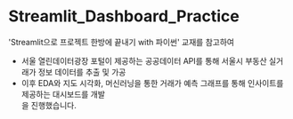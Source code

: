 # Streamlit_Dashboard_Practice
'Streamlit으로 프로젝트 한방에 끝내기 with 파이썬' 교재를 참고하여
* 서울 열린데이터광장 포털이 제공하는 공공데이터 API를 통해 서울시 부동산 실거래가 정보 데이터를 추출 및 가공
* 이후 EDA와 지도 시각화, 머신러닝을 통한 거래가 예측 그래프를 통해 인사이트를 제공하는  대시보드를 개발  
을 진행했습니다.

